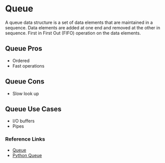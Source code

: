 # Queue

A queue data structure is a set of data elements that are maintained in a sequence. Data elements are added at one end and removed at the other in sequence. First in First Out (FIFO) operation on the data elements.

## Queue Pros

- Ordered
- Fast operations

## Queue Cons

- Slow look up

## Queue Use Cases

- I/O buffers
- Pipes

### Reference Links

- [Queue](https://en.wikipedia.org/wiki/Queue_(abstract_data_type))
- [Python Queue](https://www.tutorialspoint.com/python_data_structure/python_queue.htm)
